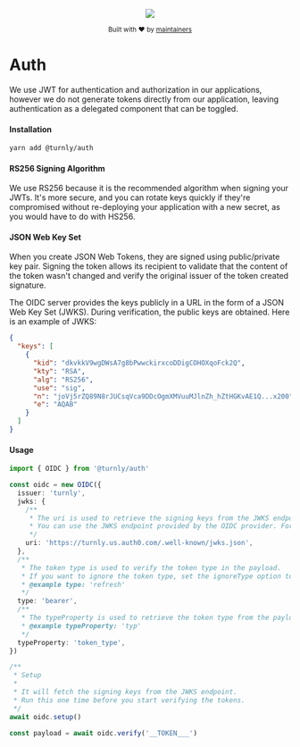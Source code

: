 <div align="center">
  <p align="center">
      <a href="https://turnly.app" target="_blank" rel="noopener">
          <img src="https://raw.githubusercontent.com/turnly/turnly/develop/docs/assets/github-header.png" />
      </a>
  </p>

  <p>
    <sub>
      Built with ❤︎ by
      <a href="https://github.com/turnly/turnly/blob/develop/OWNERS.md">
        maintainers
      </a>
    </sub>
  </p>
</div>

# Auth

We use JWT for authentication and authorization in our applications, however we do not
generate tokens directly from our application, leaving authentication as a delegated component that can be toggled.

#### Installation

```sh
yarn add @turnly/auth
```

#### RS256 Signing Algorithm

We use RS256 because it is the recommended algorithm when signing your JWTs.
It's more secure, and you can rotate keys quickly if they're compromised without re-deploying your application with a new secret, as you would have to do with HS256.

#### JSON Web Key Set 

When you create JSON Web Tokens, they are signed using public/private key pair. Signing the token allows its recipient to validate that the content of the token wasn't changed and verify the original issuer of the token created signature.

The OIDC server provides the keys publicly in a URL in the form of a JSON Web Key Set (JWKS). During verification, the public keys are obtained. Here is an example of JWKS:

```json
{
  "keys": [
    {
      "kid": "dkvkkV9wgDWsA7g8bPwwckirxcoDDigCOHOXqoFck2Q",
      "kty": "RSA",
      "alg": "RS256",
      "use": "sig",
      "n": "joVj5rZQ89N8rJUCsqVca9DDcOgmXMVuuMJlnZh_hZtHGKvAE1Q...x200",
      "e": "AQAB"
    }
  ]
}
```

#### Usage

```typescript
import { OIDC } from '@turnly/auth'

const oidc = new OIDC({
  issuer: 'turnly',
  jwks: {
    /**
     * The uri is used to retrieve the signing keys from the JWKS endpoint.
     * You can use the JWKS endpoint provided by the OIDC provider. For example, Auth0, Supertokens, etc.
     */
    uri: 'https://turnly.us.auth0.com/.well-known/jwks.json',
  },
  /**
   * The token type is used to verify the token type in the payload.
   * If you want to ignore the token type, set the ignoreType option to true.
   * @example type: 'refresh'
   */
  type: 'bearer',
  /**
   * The typeProperty is used to retrieve the token type from the payload.
   * @example typeProperty: 'typ'
   */
  typeProperty: 'token_type',
})

/**
 * Setup
 *
 * It will fetch the signing keys from the JWKS endpoint.
 * Run this one time before you start verifying the tokens.
 */
await oidc.setup()

const payload = await oidc.verify('__TOKEN___')
```
